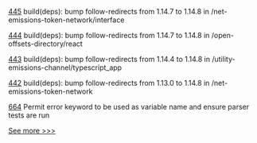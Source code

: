 
[445](https://github.com/hyperledger-labs/blockchain-carbon-accounting/pull/445) build(deps): bump follow-redirects from 1.14.7 to 1.14.8 in /net-emissions-token-network/interface

[444](https://github.com/hyperledger-labs/blockchain-carbon-accounting/pull/444) build(deps): bump follow-redirects from 1.14.7 to 1.14.8 in /open-offsets-directory/react

[443](https://github.com/hyperledger-labs/blockchain-carbon-accounting/pull/443) build(deps): bump follow-redirects from 1.14.4 to 1.14.8 in /utility-emissions-channel/typescript_app

[442](https://github.com/hyperledger-labs/blockchain-carbon-accounting/pull/442) build(deps): bump follow-redirects from 1.13.0 to 1.14.8 in /net-emissions-token-network

[664](https://github.com/hyperledger-labs/solang/pull/664) Permit error keyword to be used as variable name and ensure parser tests are run


[See more >>>](https://start-here.hyperledger.org/pull-requests)
